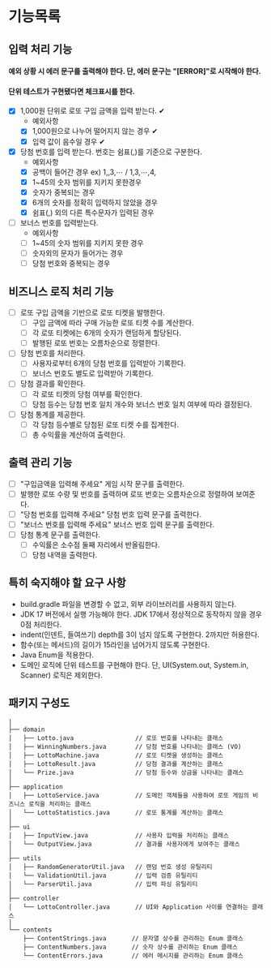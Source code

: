 # 기능목록

## 입력 처리 기능

#### 예외 상황 시 에러 문구를 출력해야 한다. 단, 에러 문구는 "[ERROR]"로 시작해야 한다.
#### 단위 테스트가 구현됐다면 체크표시를 한다.
- [X] 1,000원 단위로 로또 구입 금액을 입력 받는다. ✔
  - 예외사항
  - [X] 1,000원으로 나누어 떨어지지 않는 경우 ✔
  - [X] 입력 값이 음수일 경우 ✔

- [X] 당첨 번호를 입력 받는다. 번호는 쉼표(,)를 기준으로 구분한다.
  - 예외사항
  - [X] 공백이 들어간 경우 ex) 1,,3,⋯ / 1,3,⋯,4,
  - [X] 1~45의 숫자 범위를 지키지 못한경우
  - [X] 숫자가 중복되는 경우
  - [X] 6개의 숫자를 정확히 입력하지 않았을 경우
  - [X] 쉼표(,) 외의 다른 특수문자가 입력된 경우

- [ ] 보너스 번호를 입력받는다.
  - 예외사항
  - [ ] 1~45의 숫자 범위를 지키지 못한 경우
  - [ ] 숫자외의 문자가 들어가는 경우
  - [ ] 당첨 번호와 중복되는 경우

## 비즈니스 로직 처리 기능

- [ ] 로또 구입 금액을 기반으로 로또 티켓을 발행한다. 
  - [ ] 구입 금액에 따라 구매 가능한 로또 티켓 수를 계산한다.
  - [ ] 각 로또 티켓에는 6개의 숫자가 랜덤하게 할당된다.
  - [ ] 발행된 로또 번호는 오름차순으로 정렬한다.

- [ ] 당첨 번호를 처리한다.
  - [ ] 사용자로부터 6개의 당첨 번호를 입력받아 기록한다.
  - [ ] 보너스 번호도 별도로 입력받아 기록한다.

- [ ] 당첨 결과를 확인한다.
  - [ ] 각 로또 티켓의 당첨 여부를 확인한다.
  - [ ] 당첨 등수는 당첨 번호 일치 개수와 보너스 번호 일치 여부에 따라 결정된다.

- [ ] 당첨 통계를 제공한다.
  - [ ] 각 당첨 등수별로 당첨된 로또 티켓 수를 집계한다.
  - [ ] 총 수익률을 계산하여 출력한다.

## 출력 관리 기능

- [ ] "구입금액을 입력해 주세요" 게임 시작 문구를 출력한다.
- [ ] 발행한 로또 수량 및 번호를 출력하며 로또 번호는 오름차순으로 정렬하여 보여준다.
- [ ] "당첨 번호를 입력해 주세요" 당첨 번호 입력 문구를 출력한다.
- [ ] "보너스 번호를 입력해 주세요" 보너스 번호 입력 문구를 출력한다.
- [ ] 당첨 통계 문구를 출력한다.
  - [ ] 수익률은 소수점 둘째 자리에서 반올림한다.
  - [ ] 당첨 내역을 출력한다.

## 특히 숙지해야 할 요구 사항
- build.gradle 파일을 변경할 수 없고, 외부 라이브러리를 사용하지 않는다.
- JDK 17 버전에서 실행 가능해야 한다. JDK 17에서 정상적으로 동작하지 않을 경우 0점 처리한다.
- indent(인덴트, 들여쓰기) depth를 3이 넘지 않도록 구현한다. 2까지만 허용한다.
- 함수(또는 메서드)의 길이가 15라인을 넘어가지 않도록 구현한다.
- Java Enum을 적용한다.
- 도메인 로직에 단위 테스트를 구현해야 한다. 단, UI(System.out, System.in, Scanner) 로직은 제외한다.


## 패키지 구성도
```
│
├── domain
│   ├── Lotto.java                 // 로또 번호를 나타내는 클래스
│   ├── WinningNumbers.java        // 당첨 번호를 나타내는 클래스 (VO)
│   ├── LottoMachine.java          // 로또 티켓을 생성하는 클래스
│   ├── LottoResult.java           // 당첨 결과를 계산하는 클래스
│   └── Prize.java                 // 당첨 등수와 상금을 나타내는 클래스
│
├── application
│   ├── LottoService.java          // 도메인 객체들을 사용하여 로또 게임의 비즈니스 로직을 처리하는 클래스
│   └── LottoStatistics.java       // 로또 통계를 계산하는 클래스
│
├── ui
│   ├── InputView.java             // 사용자 입력을 처리하는 클래스
│   └── OutputView.java            // 결과를 사용자에게 보여주는 클래스
│
├── utils
│   ├── RandomGeneratorUtil.java   // 랜덤 번호 생성 유틸리티
│   └── ValidationUtil.java        // 입력 검증 유틸리티
│   └── ParserUtil.java            // 입력 파싱 유틸리티
│
├── controller
│   └── LottoController.java       // UI와 Application 사이를 연결하는 클래스
│
└── contents
    ├── ContentStrings.java       // 문자열 상수를 관리하는 Enum 클래스
    ├── ContentNumbers.java       // 숫자 상수를 관리하는 Enum 클래스
    └── ContentErrors.java        // 에러 메시지를 관리하는 Enum 클래스
````